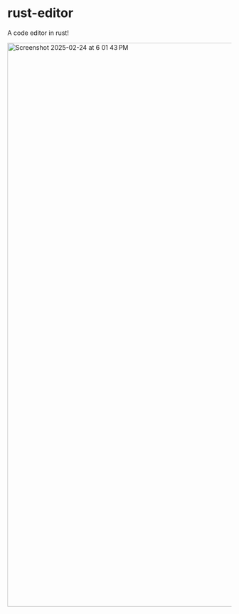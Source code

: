 # rust-editor

A code editor in rust!

<img width="1268" alt="Screenshot 2025-02-24 at 6 01 43 PM" src="https://github.com/user-attachments/assets/2dbe5298-abb1-4d4d-899c-862f6e52a16b" />
